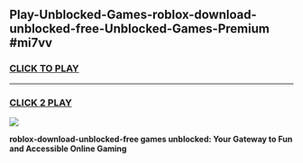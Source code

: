 
## Play-Unblocked-Games-roblox-download-unblocked-free-Unblocked-Games-Premium #mi7vv
<h3>
<a href="https://premium.freeplayer.one?title=roblox-download-unblocked-free&ref=12M">CLICK TO PLAY</a></h3>
<hr>

<h3>
<a href="https://premium.freeplayer.one?title=roblox-download-unblocked-free&ref=12M">CLICK 2 PLAY</a>
  
</h3>

<a href="https://premium.freeplayer.one?title=roblox-download-unblocked-free&ref=12M"><img src="https://clearcache.store/games.png"></a>


**roblox-download-unblocked-free games unblocked: Your Gateway to Fun and Accessible Online Gaming**
